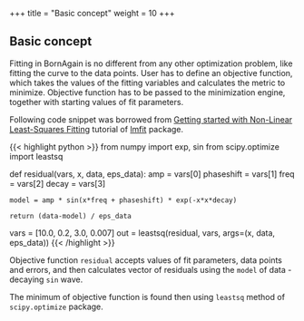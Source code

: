 +++
title = "Basic concept"
weight = 10
+++

## Basic concept

Fitting in BornAgain is no different from any other optimization problem, like fitting the curve to the data points.
User has to define an objective function, which takes the values of the fitting variables and calculates
the metric to minimize.
Objective function has to be passed to the minimization engine, together with starting values of fit parameters.

Following code snippet was borrowed from 
[Getting started with Non-Linear Least-Squares Fitting](https://lmfit.github.io/lmfit-py/intro.html) 
tutorial of [lmfit](https://lmfit.github.io/lmfit-py) package.

{{< highlight python >}}
from numpy import exp, sin
from scipy.optimize import leastsq


def residual(vars, x, data, eps_data):
    amp = vars[0]
    phaseshift = vars[1]
    freq = vars[2]
    decay = vars[3]

    model = amp * sin(x*freq + phaseshift) * exp(-x*x*decay)

    return (data-model) / eps_data

vars = [10.0, 0.2, 3.0, 0.007]
out = leastsq(residual, vars, args=(x, data, eps_data))
{{< /highlight >}}

Objective function `residual` accepts values of fit parameters, data points and errors, and then calculates vector 
of residuals using the `model` of data - decaying `sin` wave.

The minimum of objective function is found then using `leastsq` method of `scipy.optimize` package.
